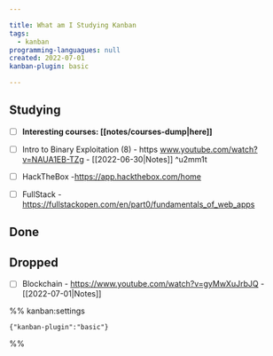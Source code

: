 ```yaml
---

title: What am I Studying Kanban
tags:
  - kanban
programming-languagues: null
created: 2022-07-01
kanban-plugin: basic

---
```


## Studying

- [ ] **Interesting courses: [[notes/courses-dump|here]]**
- [ ] Intro to Binary Exploitation (8) - https www.youtube.com/watch?v=NAUA1EB-TZg - [[2022-06-30|Notes]] ^u2mm1t
- [ ] HackTheBox -https://app.hackthebox.com/home
- [ ] FullStack - https://fullstackopen.com/en/part0/fundamentals_of_web_apps


## Done



## Dropped

- [ ] Blockchain - https://www.youtube.com/watch?v=gyMwXuJrbJQ - [[2022-07-01|Notes]]




%% kanban:settings
```
{"kanban-plugin":"basic"}
```
%%